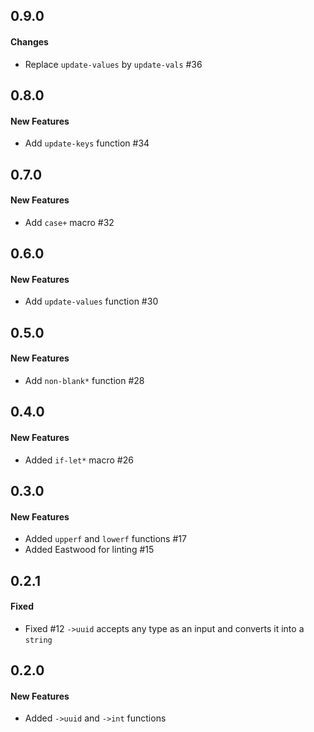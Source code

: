## 0.9.0

#### Changes

  - Replace `update-values` by `update-vals` #36


## 0.8.0

#### New Features

  - Add `update-keys` function #34


## 0.7.0

#### New Features

  - Add `case+` macro #32


## 0.6.0

#### New Features

  - Add `update-values` function #30


## 0.5.0

#### New Features

  - Add `non-blank*` function #28


## 0.4.0

#### New Features

  - Added `if-let*` macro #26

## 0.3.0

#### New Features

  - Added `upperf` and `lowerf` functions #17
  - Added Eastwood for linting #15

## 0.2.1

#### Fixed

  - Fixed #12 `->uuid` accepts any type as an input and converts it into a `string`

## 0.2.0

#### New Features

  - Added `->uuid` and `->int` functions
